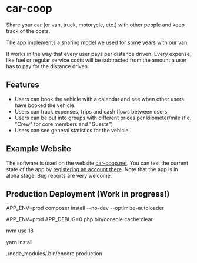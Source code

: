 # car-coop
Share your car (or van, truck, motorycle, etc.) with other people and keep track of the costs.

The app implements a sharing model we used for some years with our van. 

It works in the way that every user pays per distance driven. Every expense, like fuel or regular service costs will be subtracted from the 
amount a user has to pay for the distance driven.

## Features
* Users can book the vehicle with a calendar and see when other users have booked the vehicle.
* Users can track expenses, trips and cash flows between users
* Users can be put into groups with different prices per kilometer/mile (f.e. "Crew" for core members and "Guests")
* Users can see general statistics for the vehicle

## Example Website
The software is used on the website [car-coop.net](https://car-coop.net). You can test the current state of the app by [registering an account there](https://car-coop.net/register). Note that the app is in alpha stage. Bug reports are very welcome.

## Production Deployment (Work in progress!)

APP_ENV=prod composer install --no-dev --optimize-autoloader

APP_ENV=prod APP_DEBUG=0 php bin/console cache:clear

nvm use 18

yarn install

./node_modules/.bin/encore production




